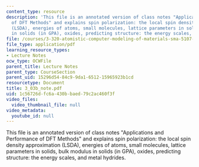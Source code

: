 ```yaml
---
content_type: resource
description: 'This file is an annotated version of class notes "Applications and Performance
  of DFT Methods" and explains spin polarization: the local spin density approximation
  (LSDA), energies of atoms, small molecules, lattice parameters in solids, bulk modulus
  in solids (in GPA), oxides, predicting structure: the energy scales, and metal hydrides.'
file: /courses/3-320-atomistic-computer-modeling-of-materials-sma-5107-spring-2005/1c56726dfc6a430bbaed79c2ac460f3f_3_03b_note.pdf
file_type: application/pdf
learning_resource_types:
- Lecture Notes
ocw_type: OCWFile
parent_title: Lecture Notes
parent_type: CourseSection
parent_uid: 15296d54-84c9-9da1-6512-15965923b1cd
resourcetype: Document
title: 3_03b_note.pdf
uid: 1c56726d-fc6a-430b-baed-79c2ac460f3f
video_files:
  video_thumbnail_file: null
video_metadata:
  youtube_id: null
---
```

This file is an annotated version of class notes "Applications and Performance of DFT Methods" and explains spin polarization: the local spin density approximation (LSDA), energies of atoms, small molecules, lattice parameters in solids, bulk modulus in solids (in GPA), oxides, predicting structure: the energy scales, and metal hydrides.

